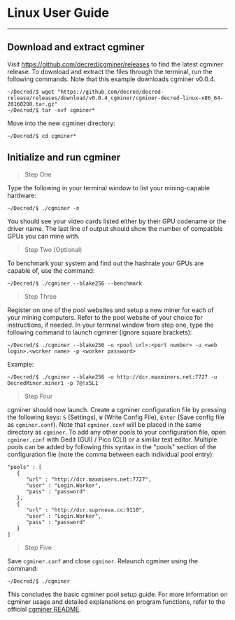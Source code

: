 # <i class="fa fa-linux"></i> Linux User Guide 

---

## <i class="fa fa-download"></i> Download and extract cgminer 

Visit https://github.com/decred/cgminer/releases to find the latest cgminer release. To download and extract the files through the terminal, run the following commands. Note that this example downloads cgminer v0.0.4.

```no-highlight
~/Decred/$ wget "https://github.com/decred/decred-release/releases/download/v0.0.4_cgminer/cgminer-decred-linux-x86_64-20160208.tar.gz"
~/Decred/$ tar -xvf cgminer*
```

Move into the new cgminer directory:

```
~/Decred/$ cd cgminer*
```

## <i class="fa fa-play-circle"></i> Initialize and run cgminer 

> Step One

Type the following in your terminal window to list your mining-capable hardware:

```no-highlight
~/Decred/$ ./cgminer -n
```

You should see your video cards listed either by their GPU codename or the driver name. The last line of output should show the number of compatible GPUs you can mine with.

> Step Two (Optional)

To benchmark your system and find out the hashrate your GPUs are capable of, use the command:

```no-highlight
~/Decred/$ ./cgminer --blake256 --benchmark
```

> Step Three

Register on one of the pool websites and setup a new miner for each of your mining computers. Refer to the pool website of your choice for instructions, if needed. In your terminal window from step one, type the following command to launch cgminer (ignore square brackets):

```no-highlight
~/Decred/$ ./cgminer --blake256 -o <pool url>:<port number> -u <web login>.<worker name> -p <worker password>
```

Example:

```no-highlight
~/Decred/$ ./cgminer --blake256 -o http://dcr.maxminers.net:7727 -u DecredMiner.miner1 -p 7@!x5L1
```

> Step Four

cgminer should now launch. Create a cgminer configuration file by pressing the following keys: `S` (Settings), `W` (Write Config File), `Enter` (Save config file as `cgminer.conf`). Note that `cgminer.conf` will be placed in the same directory as `cgminer`. To add any other pools to your configuration file, open `cgminer.conf` with Gedit (GUI) / Pico (CLI) or a similar text editor. Multiple pools can be added by following this syntax in the "pools" section of the configuration file (note the comma between each individual pool entry):

```no-highlight
"pools" : [
   {
      "url" : "http://dcr.maxminers.net:7727",
      "user" : "Login.Worker",
      "pass" : "password"
   },
   {
      "url" : "http://dcr.suprnova.cc:9110",
      "user" : "Login.Worker",
      "pass" : "password"
   }
]
```

> Step Five

Save `cgminer.conf` and close `cgminer`. Relaunch cgminer using the command:

```no-highlight
~/Decred/$ ./cgminer
```

This concludes the basic cgminer pool setup guide. For more information on cgminer usage and detailed explanations on program functions, refer to the official [cgminer README](https://github.com/decred/cgminer/blob/3.7/README).
